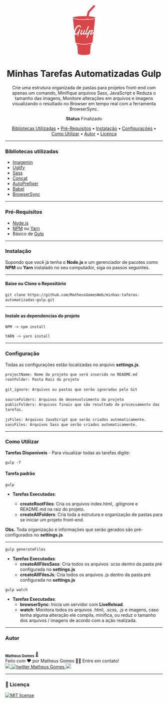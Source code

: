   
<p align="center">  
<img src="./readme/gulp.png" alt="Gulp"/>
</p>

<h1 align="center">
Minhas Tarefas Automatizadas Gulp
</h1>

<p align="center">
  Crie uma estrutura organizada de pastas para projetos front-end com apenas um comando, Minifique arquivos Sass, JavaScript e Reduza o tamanho das imagens, Monitore alterações em arquivos e imagens visualizando o resultado no Browser em tempo real com a ferramenta BrowserSync. 
</p>

<p align="center"><b>Status</b> Finalizado</p>

<p align="center">
 <a href="#bibliotecas-utilizadas">Bibliotecas Utilizadas</a> •
 <a href="#pré-requisitos">Pré-Requisitos</a> •
 <a href="#instalação">Instalação</a> • 
 <a href="#configuração">Configurações</a> • 
 <a href="#como-utilizar">Como Utilizar</a> • 
 <a href="#autor">Autor</a> • 
 <a href="#memo-licença">Licença</a>
</p>

___

### Bibliotecas utilizadas

* [Imagemin](https://www.npmjs.com/package/gulp-imagemin)
* [Uglify](https://www.npmjs.com/package/gulp-uglify)
* [Sass](https://www.npmjs.com/package/gulp-sass)
* [Concat](https://www.npmjs.com/package/gulp-concat)
* [AutoPrefixer](https://www.npmjs.com/package/gulp-autoprefixer)
* [Babel](https://www.npmjs.com/package/gulp-babel)
* [BrowserSync](https://www.npmjs.com/package/browser-sync)

___

### Pré-Requisitos

* [Node.js](https://nodejs.org/en/)
* [NPM](https://www.npmjs.com/) ou [Yarn](https://yarnpkg.com/)
* Básico de [Gulp](https://gulpjs.com/)

___

### Instalação

Supondo que você já tenha o **Node.js** e um gerenciador de pacotes como **NPM** ou **Yarn** instalado no seu computador, siga os passos seguintes.

___

#### Baixe ou Clone o Repositório

``` 
git clone https://github.com/MatheusGomesWeb/minhas-taferas-automatizadas-gulp.git
```

___

#### Instale as dependencias do projeto

``` 
NPM -> npm install
```

``` 
YARN -> yarn install
```

___

### Configuração

Todas as configurações estão localizadas no arquivo **settings.js**.

``` 
projectName: Nome do projeto que será inserido no README.md
rootFolder: Pasta Raiz do projeto

git_ignore: Arquivos ou pastas que serão ignoradas pelo Git

sourceFolders: Arquivos de desenvolvimento do projeto
publicFolders: Arquivos finais que são resultado do processamento das tarefas.

jsFiles: Arquivos JavaScript que serão criados automaticamente.
sassFiles: Arquivos Sass que serão criados automaticamente.
```

___

### Como Utilizar

**Tarefas Disponíveis** - Para visualizar todas as tarefas digite:

``` 
gulp -T
```

#### Tarefa padrão

``` 
gulp
```

* **Tarefas Executadas**:

  + **createRootFiles**: Cria os arquivos index.html, .gitignore e README.md na raiz do projeto.
  + **createAllFolders**: Cria toda a estrutura e organização de pastas para se iniciar um projeto front-end.

  
**Obs.** Toda organização e informações que serão gerados são pré-configurados no **settings.js**

___

``` 
gulp generateFiles
```

* **Tarefas Executadas**:
  + **createAllFilesSass**: Cria todos os arquivos .scss dentro da pasta pré configurada no **settings.js**
  + **createAllFilesJs**: Cria todos os arquivos .js dentro da pasta pré configurada no **settings.js**

``` 
gulp watch
```

* **Tarefas Executadas**: 
  + **browserSync**: Inicia um servidor com **LiveReload**.
  + **watch**: Monitora todos os arquivos .html, .scss, .js e imagens, caso tenha alguma alteração ele compila, minifica, ou reduz o tamanho dos arquivos / imagens de acordo com a ação realizada.

___

### Autor

<a href="https://github.com/MatheusGomesWeb">
 <img style="border-radius: 50%; " src="https://avatars3.githubusercontent.com/u/12579898?s=96&v=4" width="100px; " alt=""/>
 <br />
 <sub><b>Matheus Gomes</b></sub></a> <a href="https://github.com/MatheusGomesWeb" title="Matheus Gomes Web">🚀</a>
 <br>
Feito com ❤️ por Matheus Gomes 👋🏽 Entre em contato!
<br>
<a href="https://www.linkedin.com/in/matheusgomes/" target="_blank">
<img src="https://img.shields.io/badge/-Matheus-blue?style=flat-square&logo=Linkedin&logoColor=white&link=https://www.linkedin.com/in/matheusgomes/"/>
 </a>
 <a href="https://twitter.com/MatheusGomesWeb" target="_blank">
<img alt="twitter Matheus Gomes" src="https://img.shields.io/badge/-@MatheusGomesWeb-%231ca0f1?style=flat-square&logo=twitter&logoColor=white&link=https://twitter.com/MatheusGomesWeb"/>
 </a>
 <a href="https://www.facebook.com/matheusgomesrdj/" target="_blank">
<img src="https://img.shields.io/badge/-MatheusGomes-%234267b2?style=flat-square&logo=facebook&logoColor=white&link=https://www.facebook.com/matheusgomesrdj/"/>
</a>

___

### :memo: Licença

[![MIT license](https://img.shields.io/badge/License-MIT-blue.svg)](https://lbesson.mit-license.org/)
